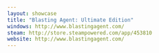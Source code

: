 ```yaml
---
layout: showcase
title: "Blasting Agent꞉ Ultimate Edition"
windows: http://www.blastingagent.com/
steam: http://store.steampowered.com/app/453810
website: http://www.blastingagent.com/
---
```


